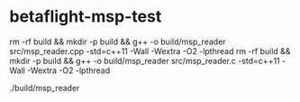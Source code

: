 # betaflight-msp-test

rm -rf build && mkdir -p build && g++ -o build/msp_reader src/msp_reader.cpp -std=c++11 -Wall -Wextra -O2 -lpthread
rm -rf build && mkdir -p build && g++ -o build/msp_reader src/msp_reader.c -std=c++11 -Wall -Wextra -O2 -lpthread

./build/msp_reader
